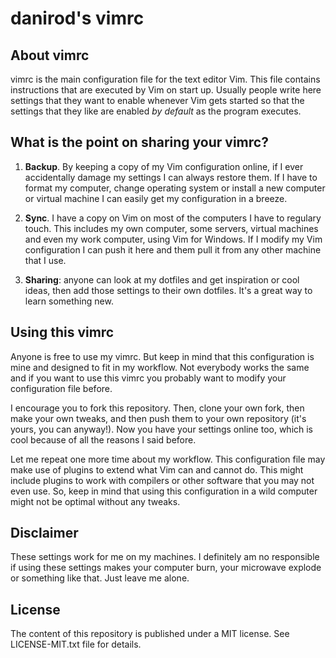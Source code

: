 danirod's vimrc
====

About vimrc
----

vimrc is the main configuration file for the text editor Vim. This file contains instructions that are executed by Vim on start up. Usually people write here settings that they want to enable whenever Vim gets started so that the settings that they like are enabled _by default_ as the program executes.

What is the point on sharing your vimrc?
----

1. **Backup**. By keeping a copy of my Vim configuration online, if I ever accidentally damage my settings I can always restore them. If I have to format my computer, change operating system or install a new computer or virtual machine I can easily get my configuration in a breeze.

2. **Sync**. I have a copy on Vim on most of the computers I have to regulary touch. This includes my own computer, some servers, virtual machines and even my work computer, using Vim for Windows. If I modify my Vim configuration I can push it here and them pull it from any other machine that I use.

3. **Sharing**: anyone can look at my dotfiles and get inspiration or cool ideas, then add those settings to their own dotfiles. It's a great way to learn something new.

Using this vimrc
----

Anyone is free to use my vimrc. But keep in mind that this configuration is mine and designed to fit in my workflow. Not everybody works the same and if you want to use this vimrc you probably want to modify your configuration file before.

I encourage you to fork this repository. Then, clone your own fork, then make your own tweaks, and then push them to your own repository (it's yours, you can anyway!). Now you have your settings online too, which is cool because of all the reasons I said before.

Let me repeat one more time about my workflow. This configuration file may make use of plugins to extend what Vim can and cannot do. This might include plugins to work with compilers or other software that you may not even use. So, keep in mind that using this configuration in a wild computer might not be optimal without any tweaks.

Disclaimer
----

These settings work for me on my machines. I definitely am no responsible if using these settings makes your computer burn, your microwave explode or something like that. Just leave me alone.

License
----

The content of this repository is published under a MIT license. See LICENSE-MIT.txt file for details.
